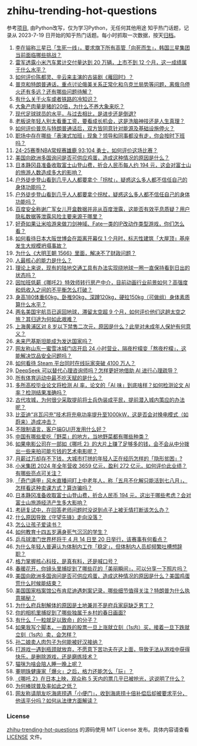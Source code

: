 # zhihu-trending-hot-questions
参考[项目](https://github.com/justjavac/zhihu-trending-hot-questions), 由Python改写，仅为学习Python，无任何其他用途
知乎热门话题，记录从 2023-7-19
日开始的知乎热门话题。每小时抓取一次数据，按天[归档](./data)。
<!-- BEGIN -->
<!-- 最后更新时间 2025-03-19 05:22:41.053961 -->
1. [李在镕称三星已「生死一线」，要求旗下所有高管「向死而生」，韩国三星集团当前面临哪些挑战？](https://www.zhihu.com/question/15249986176)
1. [雷军透露小米汽车累计交付量达到 20 万辆，上市不到 12 个月，这一成绩属于什么水平？](https://www.zhihu.com/question/15271442898)
1. [如何评价陈都灵、辛云来主演的古装剧《雁回时》？](https://www.zhihu.com/question/15286445756)
1. [普京和特朗普通话，重点讨论俄美关系正常化和乌克兰局势等问题，离俄乌停火还有多远？还有哪些问题待解？](https://www.zhihu.com/question/15311497959)
1. [有什么关于火车或者铁路的冷知识？](https://www.zhihu.com/question/53685640)
1. [大象产肉量是猪的20倍，为什么不养大象来吃？](https://www.zhihu.com/question/15175830276)
1. [现代足球球员的水平，与过去相比，是进步还是倒退?](https://www.zhihu.com/question/12260374912)
1. [老板说年轻人别太看重工资，要看成长机会，这是洗脑神技还是人生真理？](https://www.zhihu.com/question/15000572929)
1. [如何评价普京与特朗普通话后，双方皆同意针对能源及基础设施停火？](https://www.zhihu.com/question/15310634550)
1. [职场中存在哪些「表演式加班」现象？领导和同事都没有走，你会按时下班吗？](https://www.zhihu.com/question/15281568647)
1. [24-25赛季NBA常规赛雄鹿 93:104 勇士，如何评价这场比赛？](https://www.zhihu.com/question/15317606224)
1. [美国向欧洲多国询问是否可供应鸡蛋，造成这种情况的原因是什么？](https://www.zhihu.com/question/15155328621)
1. [日本静冈县准备收取富士山登山费，折合人民币每人约 194 元，这会对富士山的旅游人数造成多大的影响？](https://www.zhihu.com/question/15267959259)
1. [户外徒步登山看到几乎人人都要拿个「拐杖」，疑惑这么多人都不信任自己的身体功能吗？](https://www.zhihu.com/question/14523161775)
1. [户外徒步登山看到几乎人人都要拿个拐杖，疑惑这么多人都不信任自己的身体功能吗？](https://www.zhihu.com/question/14523161775)
1. [百度安全称谢广军女儿开盒数据并非从百度泄露，这能否有效平息质疑？用户隐私数据等泄露风险主要来源于哪里？](https://www.zhihu.com/question/15284164582)
1. [好奇如果让米哈游来做刀剑神域、Fate一类的IP改动作类型游戏，你们怎么看？](https://www.zhihu.com/question/15197876474)
1. [如何看待日本大阪世博会在距离开幕仅 1 个月时，标志性建筑「大屋顶」基座发生大规模坍塌事故？](https://www.zhihu.com/question/15196705381)
1. [为什么《大明王朝 1566》里面，解决不了财政问题？](https://www.zhihu.com/question/14258266915)
1. [人最核心的能力是什么？](https://www.zhihu.com/question/662211972)
1. [理论上来说，现有的陆地交通工具有办法实现绕地球一圈一直保持看到日出的状态吗？](https://www.zhihu.com/question/1884060591829804600)
1. [因加班低薪《哪吒2》特效师转行房产中介，目前动画行业前景如何？高强度和低收入之间的不平衡怎么打破？](https://www.zhihu.com/question/15248229632)
1. [身高180体重60kg。卧推90kg，深蹲120kg，硬拉150kg（可做组）身体素质算什么水平？](https://www.zhihu.com/question/15018786317)
1. [两名美国宇航员已返回地球，滞留太空超 9 个月，如何评价他们这趟太空之旅？其归途为何如此艰难？](https://www.zhihu.com/question/15272029770)
1. [上海黄浦区对 8 岁以下禁售二次元，原因是什么？此举对未成年人保护有何意义？](https://www.zhihu.com/question/15268492296)
1. [未来巴基斯坦能成为发达国家吗？](https://www.zhihu.com/question/8488676633)
1. [网友称山东一蜜雪冰城门店开启 24 小时营业，隔夜柠檬变「熬夜柠檬」，这能解决饮品安全问题吗？](https://www.zhihu.com/question/15268394902)
1. [如何看待 Steam 平台同时在线玩家突破 4100 万人？](https://www.zhihu.com/question/15249203563)
1. [DeepSeek 可以替代心理咨询师吗？怎样更好地借助 AI 进行心理疏导？](https://www.zhihu.com/question/13479268459)
1. [所有体育运动中最不吃天赋的是什么？](https://www.zhihu.com/question/14071887033)
1. [多所高校毕业论文将检测 AI 率，论文的「AI 味」到底啥样？如何检测论文 AI 率？检测结果准确吗？](https://www.zhihu.com/question/15169887147)
1. [古代攻城，为何很少采取提前将士兵伪装成平民，提前潜入城内策应的办法呢？](https://www.zhihu.com/question/15078690483)
1. [比亚迪“兆瓦闪充”技术将充电功率提升至1000kW，这是否会对换电模式（如蔚来）造成冲击？](https://www.zhihu.com/question/14963382563)
1. [不限制语言，客户端GUI开发用什么好？](https://www.zhihu.com/question/7262377916)
1. [中国有哪些爱吃「野菜」的地方，当地野菜都有哪些种类？](https://www.zhihu.com/question/14603255447)
1. [如果电影公司在一部如《哪吒 2》的大片上赚了足够多的钱，会不会从中分拨出一些来拍可能亏钱的艺术电影呢？](https://www.zhihu.com/question/15259532167)
1. [月薪过万却存不下钱，大城市打拼的年轻人正在经历怎样的「隐形贫困」?](https://www.zhihu.com/question/15240060453)
1. [小米集团 2024 年全年营收 3659 亿元，盈利 272 亿元，如何评价此业绩？有哪些亮点可关注？](https://www.zhihu.com/question/15283215857)
1. [「奇门遁甲」风水直播间盯上中老年人，称「五月不化解只能活到七八月」，怎样看这种卖课方式？算诈骗吗？](https://www.zhihu.com/question/15001260721)
1. [日本静冈准备收取富士山登山费，折合人民币 194 元，这出于哪些考虑？会对富士山旅游经济产生多大影响？](https://www.zhihu.com/question/15267959259)
1. [考研复试中，在回答老师问题时没说到点子上被无情打断该怎么办？](https://www.zhihu.com/question/14566650034)
1. [什么原因导致《守望先锋》走向没落？](https://www.zhihu.com/question/653567513)
1. [怎么让孩子爱读书？](https://www.zhihu.com/question/1885147719942780754)
1. [如何教育十四五岁满身死气沉沉的学生？](https://www.zhihu.com/question/14323683509)
1. [乒乓球澳门世界杯将于 4 月 14 日至 20 日举行，该赛事有何看点？](https://www.zhihu.com/question/15297103722)
1. [为什么年轻人普遍认为体制内工作「稳定」，但体制内人员却频繁吐槽想辞职？](https://www.zhihu.com/question/14969763221)
1. [格力掌握核心科技，是真有料，还是喊口号？](https://www.zhihu.com/question/14684360430)
1. [春暖花开，你镜头里捕捉到了哪些花的「美丽瞬间」，可以分享一下照片吗？](https://www.zhihu.com/question/15193754642)
1. [美国向欧洲多国询问是否可供应鸡蛋，造成这种情况的原因是什么？美国鸡蛋荒什么时候能结束？](https://www.zhihu.com/question/15155328621)
1. [美国国家档案馆公布肯尼迪遇刺案记录，哪些细节值得关注？特朗普为什么执意揭秘？](https://www.zhihu.com/question/15242794115)
1. [为什么府兵制解体的原因是土地兼并不是府兵家庭缺乏男丁？](https://www.zhihu.com/question/3940432749)
1. [你的相机里捕捉到了哪些独属于乡村的春日画面?](https://www.zhihu.com/question/14563486635)
1. [有什么「一粒就足以致命」的分子？](https://www.zhihu.com/question/666460064)
1. [如果我写个脚本，一直跌的股票一旦上涨就立刻（1s内）买，接着一旦下跌就立刻（1s内）卖，会怎样？](https://www.zhihu.com/question/14788005414)
1. [孙二娘卖人肉包子为何能被好汉接纳？](https://www.zhihu.com/question/14673954309)
1. [打游戏一遇到瓶颈就放弃，不愿意下苦功夫在这上面，导致无法从游戏中获得快乐，是删除游戏，还是磨练技术？](https://www.zhihu.com/question/15018068064)
1. [猫咪为啥会陪人睡一晚上呢？](https://www.zhihu.com/question/13289247152)
1. [董明珠健康家「爆火」之后，格力还能怎么「玩」？](https://www.zhihu.com/question/14684554727)
1. [《哪吒 2》在日本上映，观众称 5 天内的票几乎已被抢光，这说明了什么？](https://www.zhihu.com/question/15034511520)
1. [为何棒球普及率如此之低？](https://www.zhihu.com/question/14540937973)
1. [网友称请朋友吃海底捞遇「小便门」，收到海底捞十倍补偿后却被要求平分，他该平分吗？如何从法律方面解读？](https://www.zhihu.com/question/15287718851)
<!-- END -->
### License
[zhihu-trending-hot-questions](https://github.com/yaogengzhu/zhihu-trending-hot-questions)
的源码使用 MIT License 发布。具体内容请查看 [LICENSE](./LICENSE) 文件。
